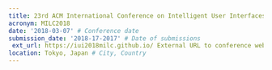 ```yaml
---
title: 23rd ACM International Conference on Intelligent User Interfaces
acronym: MILC2018
date: '2018-03-07' # Conference date
submission_date: '2018-17-2017' # Date of submissions
 ext_url: https://iui2018milc.github.io/ External URL to conference website
location: Tokyo, Japan # City, Country
---
```

